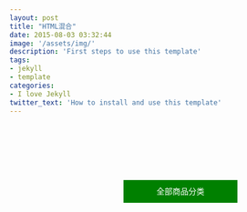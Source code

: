 ```yaml
---
layout: post
title: "HTML混合"
date: 2015-08-03 03:32:44
image: '/assets/img/'
description: 'First steps to use this template'
tags:
- jekyll 
- template 
categories:
- I love Jekyll
twitter_text: 'How to install and use this template'
---
```


<div id="div1">
	<dl>
		<dt id="dt1">全部商品分类</dt>
		<dd id="dd1">
			<h2>各地名优茶</h2>
			<ul>
				<li>
					<span>热门</span>
					<a href="#">西湖龙井</a href="#">
					<a href="#">西湖龙井</a href="#">
				</li>
				<li>
					<span>茗茶</span>
					<a href="#">西湖龙井</a href="#">
					<a href="#">西湖龙井</a href="#">
				</li>
			</ul>
			<div id="cx" class="cebian">sagdagdag</div>
		</dd>
	</dl>
</div>

<style>
*{
	margin:0; 
	padding:0;
	color:#fff;
}
#div1{
	position:relative;
	top:100px;
	left:200px;
}
ul{
	list-style:none;
}
ul li{

}
ul li a{
	text-decoration:none;
}

#dt1{
	width:200px;
	height:40px; 
	background:green; 
	text-align:center;
	line-height:40px;
}
#dd1{
	width:200px;
	height:200px;
	background:red;
	position:relative;
	display:none;
}
h2{
	font-size:18px;
	background:#ccc;
	text-align:center;
	height:40px;
	line-height:40px;
}
.cebian{
	width:300px;
	height:300px;
	background:#ddd;
	position:absolute;
	left:200px;
	top:0px;
	display:none;
}
</style>

<script>
var oDt = document.getElementById('dt1');
var oDd = document.getElementById('dd1');
var oCx = document.getElementById('cx');

oDt.onmouseover=function(){
	oDd.style.display = 'block';
};

var timeer = null;
clearTimeout(timeer);
oDt.onmouseout = function(){
	timeer = setTimeout(function(){
		oDd.style.display = 'none';
	},10);
};

oDd.onmouseover=function(){
	clearTimeout(timeer);
	this.style.display = 'block';
	oCx.style.display = 'block';
};

oDd.onmouseout=function(){
	this.style.display = 'none';
	oCx.style.display = 'none';
};

</script>


